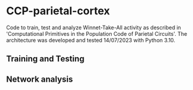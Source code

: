 # CCP-parietal-cortex
Code to train, test and analyze Winnet-Take-All activity as described in 'Computational Primitives in the Population Code of Parietal Circuits'.
The architecture was developed and tested 14/07/2023 with Python 3.10.
## Training and Testing

## Network analysis
